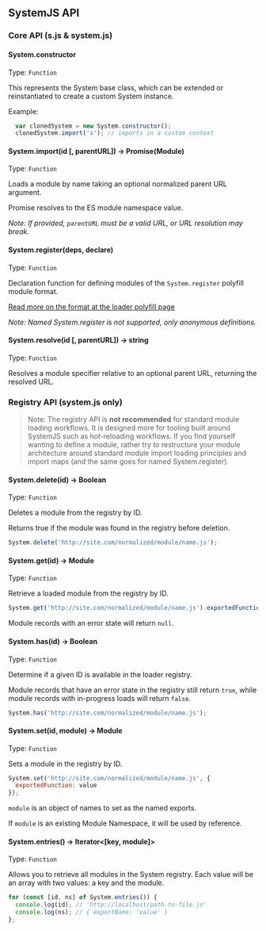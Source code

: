 ## SystemJS API

### Core API (s.js & system.js)

#### System.constructor
Type: `Function`

This represents the System base class, which can be extended or reinstantiated to create a custom System instance.

Example:

```js
  var clonedSystem = new System.constructor();
  clonedSystem.import('x'); // imports in a custom context
```

#### System.import(id [, parentURL]) -> Promise(Module)
Type: `Function`

Loads a module by name taking an optional normalized parent URL argument.

Promise resolves to the ES module namespace value.

_Note: If provided, `parentURL` must be a valid URL, or URL resolution may break._

#### System.register(deps, declare)
Type: `Function`

Declaration function for defining modules of the `System.register` polyfill module format.

[Read more on the format at the loader polyfill page](system-register.md)

_Note: Named System.register is not supported, only anonymous definitions._

#### System.resolve(id [, parentURL]) -> string
Type: `Function`

Resolves a module specifier relative to an optional parent URL, returning the resolved URL.

### Registry API (system.js only)

> Note: The registry API is **not recommended** for standard module loading workflows. It is designed more for tooling built around SystemJS such as hot-reloading workflows. If you find yourself wanting to define a module, rather try to restructure your module architecture around standard module import loading principles and import maps (and the same goes for named System.register).

#### System.delete(id) -> Boolean
Type: `Function`

Deletes a module from the registry by ID.

Returns true if the module was found in the registry before deletion.

```js
System.delete('http://site.com/normalized/module/name.js');
```

#### System.get(id) -> Module
Type: `Function`

Retrieve a loaded module from the registry by ID.

```js
System.get('http://site.com/normalized/module/name.js').exportedFunction();
```

Module records with an error state will return `null`.

#### System.has(id) -> Boolean
Type: `Function`

Determine if a given ID is available in the loader registry.

Module records that have an error state in the registry still return `true`,
while module records with in-progress loads will return `false`.

```js
System.has('http://site.com/normalized/module/name.js');
```

#### System.set(id, module) -> Module
Type: `Function`

Sets a module in the registry by ID.

```js
System.set('http://site.com/normalized/module/name.js', {
  exportedFunction: value
});
```

`module` is an object of names to set as the named exports.

If `module` is an existing Module Namespace, it will be used by reference.

#### System.entries() -> Iterator<[key, module]>
Type: `Function`

Allows you to retrieve all modules in the System registry. Each value will be an array with two values: a key and the module.

```js
for (const [id, ns] of System.entries()) {
  console.log(id); // 'http://localhost/path-to-file.js'
  console.log(ns); // { exportName: 'value' }
};
```
